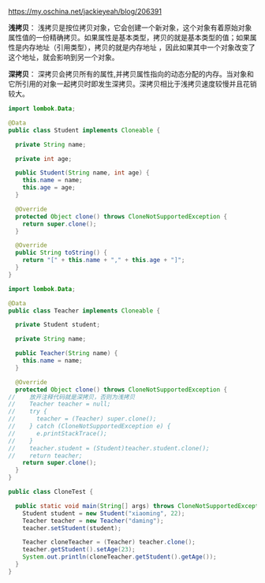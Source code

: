 https://my.oschina.net/jackieyeah/blog/206391

**浅拷贝**： 浅拷贝是按位拷贝对象，它会创建一个新对象，这个对象有着原始对象属性值的一份精确拷贝。如果属性是基本类型，拷贝的就是基本类型的值；如果属性是内存地址（引用类型），拷贝的就是内存地址 ，因此如果其中一个对象改变了这个地址，就会影响到另一个对象。 

**深拷贝**： 深拷贝会拷贝所有的属性,并拷贝属性指向的动态分配的内存。当对象和它所引用的对象一起拷贝时即发生深拷贝。深拷贝相比于浅拷贝速度较慢并且花销较大。

```java
import lombok.Data;

@Data
public class Student implements Cloneable {

  private String name;

  private int age;

  public Student(String name, int age) {
    this.name = name;
    this.age = age;
  }

  @Override
  protected Object clone() throws CloneNotSupportedException {
    return super.clone();
  }

  @Override
  public String toString() {
    return "[" + this.name + "," + this.age + "]";
  }
}

import lombok.Data;

@Data
public class Teacher implements Cloneable {

  private Student student;

  private String name;

  public Teacher(String name) {
    this.name = name;
  }

  @Override
  protected Object clone() throws CloneNotSupportedException {
//    放开注释代码就是深拷贝，否则为浅拷贝
//    Teacher teacher = null;
//    try {
//      teacher = (Teacher) super.clone();
//    } catch (CloneNotSupportedException e) {
//      e.printStackTrace();
//    }
//    teacher.student = (Student)teacher.student.clone();
//    return teacher;
    return super.clone();
  }
}

public class CloneTest {

  public static void main(String[] args) throws CloneNotSupportedException {
    Student student = new Student("xiaoming", 22);
    Teacher teacher = new Teacher("daming");
    teacher.setStudent(student);

    Teacher cloneTeacher = (Teacher) teacher.clone();
    teacher.getStudent().setAge(23);
    System.out.println(cloneTeacher.getStudent().getAge());
  }
}
```

